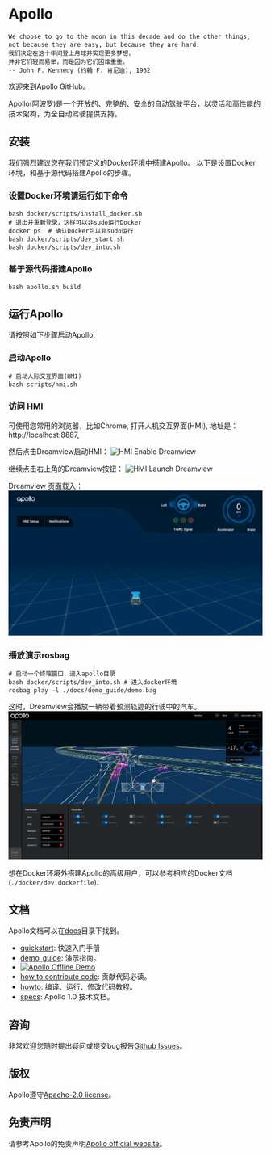 # Apollo

```
We choose to go to the moon in this decade and do the other things,
not because they are easy, but because they are hard.
我们决定在这十年间登上月球并实现更多梦想，
并非它们轻而易举，而是因为它们困难重重。
-- John F. Kennedy (约翰 F. 肯尼迪), 1962

```

欢迎来到Apollo GitHub。

[Apollo](http://apollo.auto)(阿波罗)是一个开放的、完整的、安全的自动驾驶平台，以灵活和高性能的技术架构，为全自动驾驶提供支持。


## 安装

我们强烈建议您在我们预定义的Docker环境中搭建Apollo。
以下是设置Docker环境，和基于源代码搭建Apollo的步骤。

### 设置Docker环境请运行如下命令

```
bash docker/scripts/install_docker.sh
# 退出并重新登录，这样可以非sudo运行Docker
docker ps  # 确认Docker可以非sudo运行
bash docker/scripts/dev_start.sh
bash docker/scripts/dev_into.sh
```

### 基于源代码搭建Apollo

```
bash apollo.sh build
```

## 运行Apollo
请按照如下步骤启动Apollo:

### 启动Apollo
```
# 启动人际交互界面(HMI)
bash scripts/hmi.sh
```
### 访问 HMI
可使用您常用的浏览器，比如Chrome, 打开人机交互界面(HMI), 地址是：http://localhost:8887,

然后点击Dreamview启动HMI：
![HMI Enable Dreamview](docs/demo_guide/images/dreamview_enable.png)

继续点击右上角的Dreamview按钮：
![HMI Launch Dreamview](docs/demo_guide/images/dreamview_launch.png)

Dreamview 页面载入：
![Open Dreamview](docs/quickstart/images/hmi_open_dreamview.png)

### 播放演示rosbag
```
# 启动一个终端窗口，进入apollo目录
bash docker/scripts/dev_into.sh # 进入docker环境
rosbag play -l ./docs/demo_guide/demo.bag
```

这时，Dreamview会播放一辆带着预测轨迹的行驶中的汽车。
![Dreamview with Trajectory](docs/demo_guide/images/dv_trajectory.png)

想在Docker环境外搭建Apollo的高级用户，可以参考相应的Docker文档(`./docker/dev.dockerfile`).

## 文档
Apollo文档可以在[docs](https://github.com/ApolloAuto/apollo/blob/master/docs/)目录下找到。
   * [quickstart](https://github.com/ApolloAuto/apollo/blob/master/docs/quickstart/): 快速入门手册
   * [demo_guide](https://github.com/ApolloAuto/apollo/blob/master/docs/demo_guide/): 演示指南。
   * [![Apollo Offline Demo](https://img.youtube.com/vi/Q4BawiLWl8c/0.jpg)](https://www.youtube.com/watch?v=Q4BawiLWl8c)
   * [how to contribute code](https://github.com/ApolloAuto/apollo/blob/master/CONTRIBUTING.md): 贡献代码必读。
   * [howto](https://github.com/ApolloAuto/apollo/blob/master/docs/howto/): 编译、运行、修改代码教程。
   * [specs](https://github.com/ApolloAuto/apollo/blob/master/docs/specs/): Apollo 1.0 技术文档。

## 咨询

非常欢迎您随时提出疑问或提交bug报告[Github Issues](https://github.com/ApolloAuto/apollo/issues)。

## 版权
Apollo遵守[Apache-2.0 license](授权)。

## 免责声明
请参考Apollo的免责声明[Apollo official website](http://apollo.auto/docs/disclaimer.html)。
